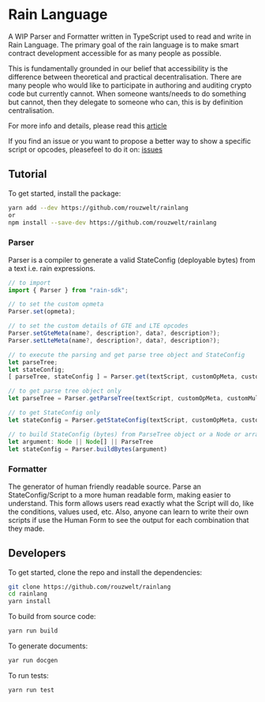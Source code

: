 # **Rain Language**
A WIP Parser and Formatter written in TypeScript used to read and write in Rain Language.
The primary goal of the rain language is to make smart contract development accessible for as many people as possible.

This is fundamentally grounded in our belief that accessibility is the difference between theoretical and practical decentralisation. There are many people who would like to participate in authoring and auditing crypto code but currently cannot. When someone wants/needs to do something but cannot, then they delegate to someone who can, this is by definition centralisation.

For more info and details, please read this [article](https://hackmd.io/@REJeq0MuTUiqnjx9w5SsUA/HJj9s-nfi#Rainlang-has-a-spectrum-of-representations-from-concise-gtexplicit)

If you find an issue or you want to propose a better way to show a specific script or opcodes, pleasefeel to do it on: [issues](https://github.com/rouzwelt/rainlang/issues)


## **Tutorial**
To get started, install the package:
```bash
yarn add --dev https://github.com/rouzwelt/rainlang
or
npm install --save-dev https://github.com/rouzwelt/rainlang
```


### **Parser**
Parser is a compiler to generate a valid StateConfig (deployable bytes) from a text i.e. rain expressions.
```typescript
// to import
import { Parser } from "rain-sdk";

// to set the custom opmeta
Parser.set(opmeta);

// to set the custom details of GTE and LTE opcodes
Parser.setGteMeta(name?, description?, data?, description?);
Parser.setLteMeta(name?, description?, data?, description?);

// to execute the parsing and get parse tree object and StateConfig
let parseTree;
let stateConfig;
[ parseTree, stateConfig ] = Parser.get(textScript, customOpMeta, customMultiOutputPlaceholderChar);

// to get parse tree object only
let parseTree = Parser.getParseTree(textScript, customOpMeta, customMultiOutputPlaceholderChar);

// to get StateConfig only
let stateConfig = Parser.getStateConfig(textScript, customOpMeta, customMultiOutputPlaceholderChar);

// to build StateConfig (bytes) from ParseTree object or a Node or array of Node
let argument: Node || Node[] || ParseTree
let stateConfig = Parser.buildBytes(argument)
```


### **Formatter**
The generator of human friendly readable source.
Parse an StateConfig/Script to a more human readable form, making easier to understand. This form allows users read exactly
what the Script will do, like the conditions, values used, etc. Also, anyone can learn to write their own scripts
if use the Human Form to see the output for each combination that they made.


## **Developers**
To get started, clone the repo and install the dependencies:
```bash
git clone https://github.com/rouzwelt/rainlang
cd rainlang
yarn install
```


To build from source code:
```bash
yarn run build
```


To generate documents:
```bash
yar run docgen
```


To run tests:
```bash
yarn run test
```
